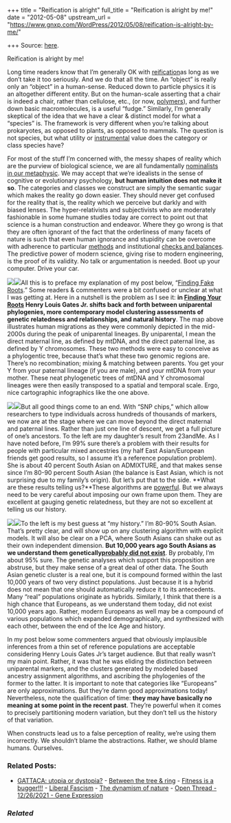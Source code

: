 +++
title = "Reification is alright"
full_title = "Reification is alright by me!"
date = "2012-05-08"
upstream_url = "https://www.gnxp.com/WordPress/2012/05/08/reification-is-alright-by-me/"

+++
Source: [here](https://www.gnxp.com/WordPress/2012/05/08/reification-is-alright-by-me/).

Reification is alright by me!

Long time readers know that I’m generally OK with [reification](https://en.wikipedia.org/wiki/Reification)as long as we don’t take it too seriously. And we do that all the time. An “object” is really only an “object” in a human-sense. Reduced down to particle physics it is an altogether different entity. But on the human-scale asserting that a chair is indeed a chair, rather than cellulose, etc., (or now, [polymers](http://plasticless.com/wp-content/uploads/2009/07/plastic_chair_seymour_magis.jpg)), and further down basic macromolecules, is a useful “fudge.” Similarly, I’m generally skeptical of the idea that we have a clear & distinct model for what a “species” is. The framework is very different when you’re talking about prokaryotes, as opposed to plants, as opposed to mammals. The question is not species, but what utility or [instrumental](https://en.wikipedia.org/wiki/Instrumental_value) value does the category or class species have?

For most of the stuff I’m concerned with, the messy shapes of reality which are the purview of biological science, we are all fundamentally [nominalists in our metaphysic](https://en.wikipedia.org/wiki/Nominalism). We may accept that we’re idealists in the sense of cognitive or evolutionary psychology, **but human intuition does not make it so**. The categories and classes we construct are simply the semantic sugar which makes the reality go down easier. They should never get confused for the reality that is, the reality which we perceive but darkly and with biased lenses. The hyper-relativists and subjectivists who are moderately fashionable in some humane studies today are correct to point out that science is a human construction and endeavor. Where they go wrong is that they are often ignorant of the fact that the orderliness of many facets of nature is such that even human ignorance and stupidity can be overcome with adherence to particular [methods](https://en.wikipedia.org/wiki/Scientific_method) and institutional [checks and balances](https://en.wikipedia.org/wiki/Peer_review). The predictive power of modern science, giving rise to modern engineering, is the proof of its validity. No talk or argumentation is needed. Boot up your computer. Drive your car.

[![](https://i0.wp.com/blogs.discovermagazine.com/gnxp/files/2012/05/800px-Spreading_homo_sapiens.jpg?resize=400%2C258)![](https://i0.wp.com/blogs.discovermagazine.com/gnxp/files/2012/05/800px-Spreading_homo_sapiens.jpg?resize=400%2C258)](https://i0.wp.com/blogs.discovermagazine.com/gnxp/files/2012/05/800px-Spreading_homo_sapiens.jpg)All this is to preface my explanation of my post below, “[Finding Fake Roots](http://blogs.discovermagazine.com/gnxp/2012/05/finding-fake-roots/).” Some readers & commenters were a bit confused or unclear at what I was getting at. Here in a nutshell is the problem as I see it: **in [Finding Your Roots](http://pbs.org/wnet/finding-your-roots/) Henry Louis Gates Jr. shifts back and forth between uniparental phylogenies, more contemporary model clustering assessments of genetic relatedness and relationships, and natural history**. The map above illustrates human migrations as they were commonly depicted in the mid-2000s during the peak of uniparental lineages. By uniparental, I mean the direct maternal line, as defined by mtDNA, and the direct paternal line, as defined by Y chromosomes. These two methods were easy to conceive as a phylogentic tree, because that’s what these two genomic regions are. There’s no recombination; mixing & matching between parents. You get your Y from your paternal lineage (if you are male), and your mtDNA from your mother. These neat phylogenetic trees of mtDNA and Y chromosomal lineages were then easily transposed to a spatial and temporal scale. Ergo, nice cartographic infographics like the one above.

[![](https://i0.wp.com/blogs.discovermagazine.com/gnxp/files/2012/05/daugh1.jpg?resize=285%2C113)![](https://i0.wp.com/blogs.discovermagazine.com/gnxp/files/2012/05/daugh1.jpg?resize=285%2C113)](https://i0.wp.com/blogs.discovermagazine.com/gnxp/files/2012/05/daugh1.jpg)But all good things come to an end. With “SNP chips,” which allow researchers to type individuals across hundreds of thousands of markers, we now are at the stage where we can move beyond the direct maternal and paternal lines. Rather than just one line of descent, we get a full picture of one’s ancestors. To the left are my daughter’s result from 23andMe. As I have noted before, I’m 99% sure there’s a problem with their results for people with particular mixed ancestries (my half East Asian/European friends get good results, so I assume it’s a reference population problem). She is about 40 percent South Asian on ADMIXTURE, and that makes sense since I’m 80-90 percent South Asian (the balance is East Asian, which is not surprising due to my family’s origin). But let’s put that to the side. **What are these results telling us?**These algorithms are [powerful](http://www.genomesunzipped.org/2010/11/am-i-partly-jewish-an-unexpected-turn-of-events.php). But we always need to be very careful about imposing our own frame upon them. They are excellent at gauging genetic relatedness, but they are not so excellent at telling us our history.

[![](https://i0.wp.com/blogs.discovermagazine.com/gnxp/files/2012/05/blank-world-map.jpg?resize=239%2C191)![](https://i0.wp.com/blogs.discovermagazine.com/gnxp/files/2012/05/blank-world-map.jpg?resize=239%2C191)](https://i0.wp.com/blogs.discovermagazine.com/gnxp/files/2012/05/blank-world-map.jpg)To the left is my best guess at “my history.” I’m 80-90% South Asian. That’s pretty clear, and will show up on any clustering algorithm with explicit models. It will also be clear on a PCA, where South Asians can shake out as their own independent dimension. **But 10,000 years ago South Asians as we understand them genetically[probably did not exist](http://www.nature.com/nature/journal/v461/n7263/full/nature08365.html)**. By probably, I’m about 95% sure. The genetic analyses which support this proposition are abstruse, but they make sense of a great deal of other data. The South Asian genetic cluster is a real one, but it is compound formed within the last 10,000 years of two very distinct populations. Just because it is a hybrid does not mean that one should automatically reduce it to its antecedents. Many “real” populations originate as hybrids. Similarly, I think that there is a high chance that Europeans, as we understand them today, did not exist 10,000 years ago. Rather, modern Europeans as well may be a compound of various populations which expanded demographically, and synthesized with each other, between the end of the Ice Age and history.

In my post below some commenters argued that obviously implausible inferences from a thin set of reference populations are acceptable considering Henry Louis Gates Jr’s target audience. But that really wasn’t my main point. Rather, it was that he was eliding the distinction between uniparental markers, and the clusters generated by modeled based ancestry assignment algorithms, and ascribing the phylogenies of the former to the latter. It is important to note that categories like “Europeans” are only approximations. But they’re damn good approximations today! Nevertheless, note the qualification of time: **they may have basically no meaning at some point in the recent past**. They’re powerful when it comes to precisely partitioning modern variation, but they don’t tell us the history of that variation.

When constructs lead us to a false perception of reality, we’re using them incorrectly. We shouldn’t blame the abstractions. Rather, we should blame humans. Ourselves.

### Related Posts:

- [GATTACA: utopia or
  dystopia?](https://www.gnxp.com/WordPress/2013/05/14/gattaca-utopia-or-dystopia/) - [Between the tree &
  ring](https://www.gnxp.com/WordPress/2015/01/01/between-the-tree-ring/) - [Fitness is a
  bugger!!!](https://www.gnxp.com/WordPress/2006/03/20/fitness-is-a-bugger/) - [Liberal
  Fascism](https://www.gnxp.com/WordPress/2008/01/23/liberal-fascism/) - [The dynamism of
  nature](https://www.gnxp.com/WordPress/2010/05/04/the-dynamism-of-nature/) - [Open Thread - 12/26/2021 - Gene
  Expression](https://www.gnxp.com/WordPress/2021/12/26/open-thread-12-26-2021-gene-expression/)

### *Related*

[](https://www.addtoany.com/add_to/facebook?linkurl=https%3A%2F%2Fwww.gnxp.com%2FWordPress%2F2012%2F05%2F08%2Freification-is-alright-by-me%2F&linkname=Reification%20is%20alright%20by%20me%21 "Facebook")[](https://www.addtoany.com/add_to/twitter?linkurl=https%3A%2F%2Fwww.gnxp.com%2FWordPress%2F2012%2F05%2F08%2Freification-is-alright-by-me%2F&linkname=Reification%20is%20alright%20by%20me%21 "Twitter")[](https://www.addtoany.com/add_to/email?linkurl=https%3A%2F%2Fwww.gnxp.com%2FWordPress%2F2012%2F05%2F08%2Freification-is-alright-by-me%2F&linkname=Reification%20is%20alright%20by%20me%21 "Email")[](https://www.addtoany.com/share)
